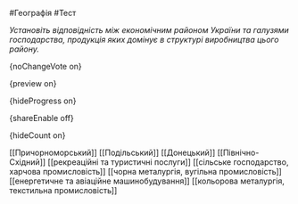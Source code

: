 #Географія #Тест

*Установіть відповідність між економічним районом України та галузями господарства, продукція яких домінує в структурі виробництва цього району.*

{noChangeVote on}

{preview on}

{hideProgress on}

{shareEnable off}

{hideCount on}

[[Причорноморський]]
[[Подільський]]
[[Донецький]]
[[Північно-Східний]]
[[рекреаційні та туристичні послуги]]
[[сільське господарство, харчова промисловість]]
[[чорна металургія, вугільна промисловість]]
[[енергетичне та авіаційне машинобудування]]
[[кольорова металургія, текстильна промисловість]]
